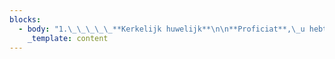 ```yaml
---
blocks:
  - body: "1.\_\_\_\_\_**Kerkelijk huwelijk**\n\n**Proficiat**,\_u hebt ervoor gekozen elkaar het ja-woord te geven en dat moet gevierd worden.\n\n\_\n\nOnze parochiegemeenschap gaat bij deze gelegenheid graag met u op weg .\n\n\_\n\nVerloofden melden zich liefst zes maanden voor hun huwelijk op het parochiesecretariaat op 016 250 459.\_\_\n\n\_\n\nIn 1 à 2 beenkomsten volgt er een persoonlijk gesprek over de zin van een christelijk huwelijk en over de vormgeving van de huwelijksviering (desgewenst aan de hand van een samen te stellen huwelijksboekje).\n\n\_\n\nTijdens de viering kan er beroep gedaan worden op muzikanten van onze gemeenschap:\_een organist/pianist.\n\n\\-\_\_\_\_\_\_\_\_\_\n\n\\-\_\_\_\_\_Wensen jullie andere muzikanten (zang of instrument) dan dienen jullie daar zelf voor te\_\_zorgen.\n\nDit alles is niet standaard voorzien in de prijs maar kan geregeld worden indien jullie dit wensen.\n\n\_\n\nDe bijdrage voor een huwelijksviering is in het bisdom Mechelen-Brussel bepaald op 275 EUR. De afrekening van dit bedrag wordt geregeld voor de huwelijksviering via het parochiesecretariaat, Tiensesteenweg 190, 3001 Heverlee\_of kan overgeschreven\_worden op het rekeningnummer BE27 7343 4406 5473 van de VPW Leuven, afdeling Sint-Franciscus.\_\_\_\n\n\_\n\nHebt u in uw familie een eigen priester? Geen probleem, neem dan contact op met de parochie voor de praktische afspraken te maken.\n\n\_\n\nVeel succes bij de voorbereidingen van deze prachtige dag!\n\n\_\n\n**2. Belofteviering**\n\nIs er ook iets mogelijk voor mensen die eigenlijk niet voor de kerk kunnen trouwen?\n\nNatuurlijk, wij willen samen vieren met en rond twee mensen die elkaar gevonden hebben en met elkaar door het leven willen gaan.\n\nDaarvoor bieden wij een alternatieve viering aan (gebedsviering of eucharistie) die geen huwelijk is. In onze parochie heet deze viering een ‘belofteviering’.\_\_In deze viering beloven jullie elkaar genegenheid en trouw.\n\nDe nodige voorbereidingen zijn zoals een gewoon huwelijk en staan hierboven beschreven.\n\n\n\n"
    _template: content
---
```


